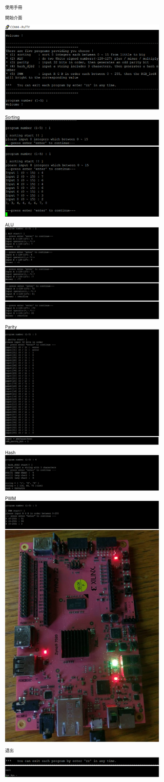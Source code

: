 
使用手冊

開始介面

![start](images/start.png)

Sorting
![sorting1](images/sorting1.png)
![sorting2](images/sorting2.png)

ALU
![Alu1](images/Alu1.png)
![ALu2](images/ALu2.png)
![ALu3](images/ALu3.png)
![posoverflow](images/posoverflow.png)
![negoverflow](images/negoverflow.png)

Parity
![parity](images/parity.png)
![parity2](images/parity2.png)

Hash
![hash](images/hash.png)

PWM
![PWM](images/PWM.png)
![PWM2](images/PWM2.png)

退出

![back1](images/back1.png)
![back2](images/back2.png)
